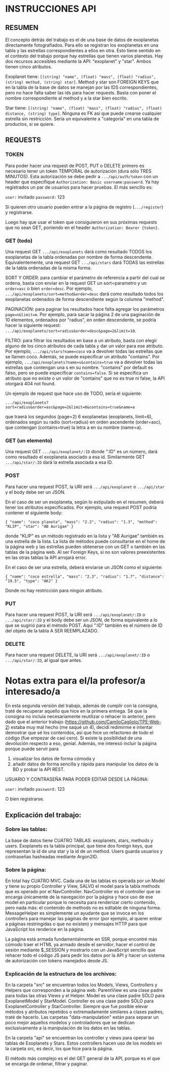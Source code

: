 # INSTRUCCIONES API

## RESUMEN

El concepto detrás del trabajo es el de una base de datos de exoplanetas directamente fotografiados. Para ello se registran los exoplanetas en una tabla y las estrellas correspondientes a ellos en otra. Esto tiene sentido en el contexto del trabajo porque hay estrellas que tienen varios planetas. Hay dos recursos accesibles mediante la API: "exoplanet" y "star". Ambos tienen cinco atributos.

Exoplanet tiene: `[(string) "name", (float) "mass", (float) "radius", (string) method, (string) star]`. Method y star son FOREIGN KEYS que en la tabla de la base de datos se manejan por las IDS correspondientes, pero no hace falta saber las ids para hacer requests. Basta con poner el nombre correspondiente al method y a la star bien escrito.

Star tiene: `[(string) "name", (float) "mass", (float) "radius", (float) distance, (string) type]`. Ninguna es FK así que puede crearse cualquier estrella sin restricción. Sería un equivalente a "categoría" en una tabla de productos, si se quiere.

## REQUESTS

### TOKEN
Para poder hacer una request de POST, PUT o DELETE primero es necesario tener un token TEMPORAL de autorización (dura sólo TRES MINUTOS). Esta autorización se debe pedir a `.../api/auth/token` con un header que especifique `Authorization: Basic username:password`. Ya hay registrados un par de usuarios para hacer pruebas. El más sencillo es:

`user:` invitado
`password:` 123

Si quieren otro usuario pueden entrar a la página de registro (`.../register`) y registrarse.

Luego hay que usar el token que consiguieron en sus próximas requests que no sean GET, poniendo en el header `Authorization: Bearer {token}`.

### GET (todo)

Una request GET `.../api/exoplanets` dará como resultado TODOS los exoplanetas de la tabla ordenadas por nombre de forma descendente. Equivalentemente, una request GET `.../api/stars` dará TODAS las estrellas de la tabla ordenadas de la misma forma.

SORT Y ORDER: para cambiar el parámetro de referencia a partir del cual se ordena, basta con enviar en la request GET un sort=parametro y un `order=asc` o bien `order=desc`. Por ejemplo, `.../api/exoplanets/sort=method&order=desc` dará como resultado todos los exoplanetas ordenados de forma descendiente según la columna "method".

PAGINACIÓN: para paginar los resultados hace falta agregar los parámetros `page=n&limit=m`. Por ejemplo, para sacar la página 2 de una paginación de 10 elementos, ordenados por "radius", en orden descendente, se podría hacer la siguiente request: `.../api/exoplanets/sort=radius&order=desc&page=2&limit=10`.

FILTRO: para filtrar los resultados en base a un atributo, basta con elegir alguno de los cinco atributos de cada tabla y dar un valor para ese atributo. Por ejemplo, `.../api/stars?name=coco` va a devolver todas las estrellas que se llamen coco. Además, se puede especificar un atributo "contains". Por ejemplo, `.../api/exoplanets?name=s&contains=true` va a devolver todas las estrellas que contengan una s en su nombre. "contains" por default es falso, pero se puede especificar `contains=false`. Si se especifica un atributo que no existe o un valor de "contains" que no es true ni false, la API otorgará 404 not found.


Un ejemplo de request que hace uso de TODO, sería el siguiente:

`.../api/exoplanets?sort=radius&order=asc&page=2&limit=6&contains=true&name=a`

que traerá los segundos (page=2) 6 exoplanetas (exoplanets, limit=6), ordenados según su radio (sort=radius) en orden ascendente (order=asc), que contengan (contains=true) la letra a en su nombre (name=a).


### GET (un elemento)

Una request GET `.../api/exoplanet/:ID` donde ":ID" es un número, dará como resultado el exoplaneta asociado a esa id. Similarmente GET `.../api/star/:ID` dará la estrella asociada a esa ID.


### POST

Para hacer una request POST, la URI será `.../api/exoplanet` o `.../api/star` y el body debe ser un JSON. 

En el caso de ser un exoplaneta, según lo estipulado en el resumen, deberá tener los atributos especificados. Por ejemplo, una request POST podría contener el siguiente body:

``{
    "name": "coco planeta",
    "mass": "2.2",
    "radius": "1.3",
    "method": "KLIP",
    "star": "AB Aurigae"
}``

donde "KLIP" es un método registrado en la lista y "AB Aurigae" también es una estrella de la lista. La lista de métodos puede consultarse en el home de la página web y las estrellas pueden obtenerse con un GET o también en las tablas de la página web. Al ser Foreign Keys, si no son valores preexistentes en las otras tablas la API arrojará error.

En el caso de ser una estrella, deberá enviarse un JSON como el siguiente:

``{
    "name": "coco estrella",
    "mass": "2.3",
    "radius": "1.7",
    "distance": "19.5",
    "type": "AKJ"
}``

Donde no hay restricción para ningún atributo.

### PUT
Para hacer una request POST, la URI será `.../api/exoplanet/:ID` o `.../api/star/:ID` y el body debe ser un JSON, de forma equivalente a lo que se sugirió para el método POST. Aquí ":ID" también es el número de ID del objeto de la tabla A SER REEMPLAZADO. 




### DELETE
Para hacer una request DELETE, la URI será `.../api/exoplanet/:ID` o `.../api/star/:ID`, al igual que antes.





# Notas extra para el/la profesor/a interesado/a

En esta segunda versión del trabajo, además de cumplir con la consigna, traté de recuperar aquello que hice en la primera entrega. Sé que la consigna no incluía necesariamente reutilizar o rehacer lo anterior, pero dado que el anterior trabajo (https://github.com/CamiloCagliolo/TPE-Web-2) estaba muy mal hecho (me saqué un 4), decidí redimirme e intentar demostrar que sé los contenidos, así que hice un refactoreo de todo el código (fue empezar de casi cero). Si existe la posibilidad de una devolución respecto a eso, genial. Además, me interesó incluir la página porque puede servir para 

1. visualizar los datos de forma cómoda y 
2. añadir datos de forma sencilla y rápida para manipular los datos de la BD y probar la API REST.

USUARIO Y CONTRASEÑA PARA PODER EDITAR DESDE LA PÁGINA: 

`user:` invitado 
`password:` 123

O bien registrarse.

## Explicación del trabajo:

### Sobre las tablas: 

La base de datos tiene CUATRO TABLAS: exoplanets, stars, methods y users. Exoplanets es la tabla principal, que tiene dos foreign keys, que representan la id de una star y la id de un method. Users guarda usuarios y contraseñas hasheadas mediante Argon2ID.

### Sobre la página:

En total hay CUATRO MVC. Cada una de las tablas es operada por un Model y tiene su propio Controller y View, SALVO el model para la tabla methods que es operado por el NavController. NavController es el controller que se encarga únicamente de la navegación por la página y hace uso de ese model en particular porque lo necesita para renderizar cierto contenido, pero nada más: el contenido de methods no es editable de ninguna forma. MessageHelper es simplemente un ayudante que se invoca en los controllers para manejar las páginas de error (por ejemplo, al querer entrar a páginas restringidas o que no existen) y mensajes HTTP para que JavaScript los renderice en la página.

La página está armada fundamentalmente en SSR, porque encontré más cómodo traer el HTML ya armado desde el servidor, hacer el control de sesión mediante $_SESSION y mostrarlo con un JavaScript sencillo que rehacer todo el código JS para pedir los datos por la API y hacer un sistema de autorización con tokens manejados desde JS.

### Explicación de la estructura de los archivos: 

En la carpeta "src" se encuentran todos los Models, Views, Controllers y Helpers que corresponden a la página web. 
ParentView es una clase padre para todas las otras Views y el Helper. 
Model es una clase padre SÓLO para ExoplanetModel y StarModel.
Controller es una clase padre SÓLO para ExoplanetController y StarController. 
Siempre que fue posible elevar métodos y atributos repetidos o extremadamente similares a clases padres, traté de hacerlo. 
Las carpetas "data-manipulation" están para separar un poco mejor aquellos modelos y controladores que se dedican exclusivamente a la manipulación de los datos en las tablas.

En la carpeta "api" se encuentran los controller y views para operar las tablas de Exoplanets y Stars. Estos controllers hacen uso de los models en la carpeta src, es decir, los que hice para la página.

El método más complejo es el del GET general de la API, porque es el que se encarga de ordenar, filtrar y paginar.

